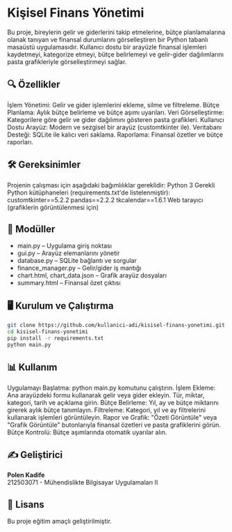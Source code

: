 # Kişisel Finans Yönetimi

Bu proje, bireylerin gelir ve giderlerini takip etmelerine, bütçe planlamalarına olanak tanıyan ve finansal durumlarını görselleştiren bir Python tabanlı masaüstü uygulamasıdır. Kullanıcı dostu bir arayüzle finansal işlemleri kaydetmeyi, kategorize etmeyi, bütçe belirlemeyi ve gelir-gider dağılımlarını pasta grafikleriyle görselleştirmeyi sağlar.

## 🔍 Özellikler

İşlem Yönetimi: Gelir ve gider işlemlerini ekleme, silme ve filtreleme.
Bütçe Planlama: Aylık bütçe belirleme ve bütçe aşımı uyarıları.
Veri Görselleştirme: Kategorilere göre gelir ve gider dağılımını gösteren pasta grafikleri.
Kullanıcı Dostu Arayüz: Modern ve sezgisel bir arayüz (customtkinter ile).
Veritabanı Desteği: SQLite ile kalıcı veri saklama.
Raporlama: Finansal özetler ve bütçe raporları.

## 🛠 Gereksinimler

Projenin çalışması için aşağıdaki bağımlılıklar gereklidir:
Python 3 
Gerekli Python kütüphaneleri (requirements.txt'de listelenmiştir):
customtkinter==5.2.2
pandas==2.2.2
tkcalendar==1.6.1
Web tarayıcı (grafiklerin görüntülenmesi için)


## 🧱 Modüller

- main.py – Uygulama giriş noktası
- gui.py – Arayüz elemanlarını yönetir
- database.py – SQLite bağlantı ve sorgular
- finance_manager.py – Gelir/gider iş mantığı
- chart.html, chart_data.json – Grafik arayüz dosyaları
- summary.html – Finansal özet çıktısı

## 🖥️ Kurulum ve Çalıştırma

```bash
git clone https://github.com/kullanici-adi/kisisel-finans-yonetimi.git
cd kisisel-finans-yonetimi
pip install -r requirements.txt
python main.py
```

## 📊 Kullanım

Uygulamayı Başlatma: python main.py komutunu çalıştırın.
İşlem Ekleme: Ana arayüzdeki formu kullanarak gelir veya gider ekleyin. Tür, miktar, kategori, tarih ve açıklama girin.
Bütçe Belirleme: Yıl, ay ve bütçe miktarını girerek aylık bütçe tanımlayın.
Filtreleme: Kategori, yıl ve ay filtrelerini kullanarak işlemleri görüntüleyin.
Rapor ve Grafik: "Özeti Görüntüle" veya "Grafik Görüntüle" butonlarıyla finansal özetleri ve pasta grafiklerini görün.
Bütçe Kontrolü: Bütçe aşımlarında otomatik uyarılar alın.

## ✍️ Geliştirici

**Polen Kadife**  
212503071 - Mühendislikte Bilgisayar Uygulamaları II

## 📌 Lisans

Bu proje eğitim amaçlı geliştirilmiştir.
